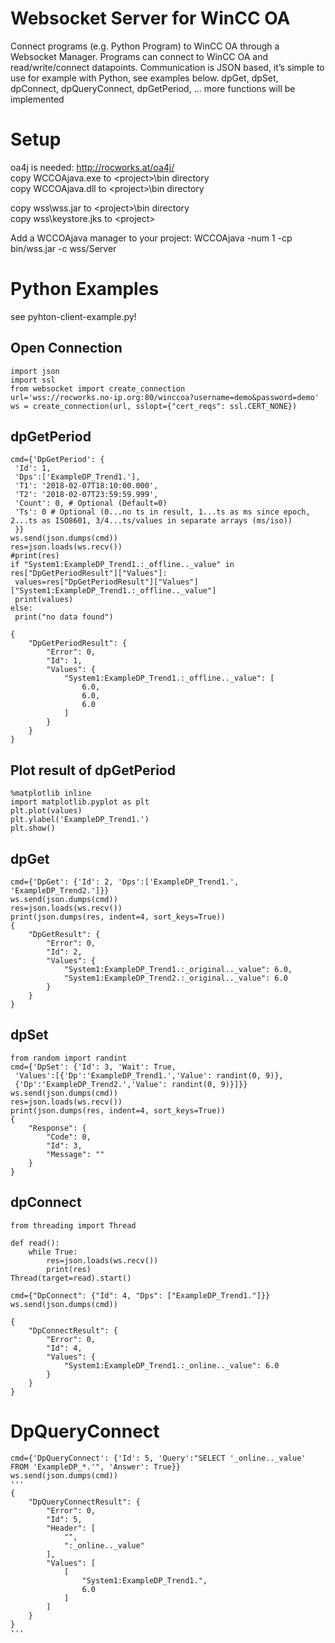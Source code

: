 # Websocket Server for WinCC OA

Connect programs (e.g. Python Program) to WinCC OA through a Websocket Manager. Programs can connect to WinCC OA and read/write/connect datapoints. Communication is JSON based, it’s simple to use for example with Python, see examples below. dpGet, dpSet, dpConnect, dpQueryConnect, dpGetPeriod, … more functions will be implemented<br>

# Setup
oa4j is needed: http://rocworks.at/oa4j/<br>
copy WCCOAjava.exe to \<project\>\bin directory<br>
copy WCCOAjava.dll to \<project\>\bin directory<br>
  
copy wss\wss.jar to \<project\>\bin directory<br>
copy wss\keystore.jks to \<project\><br>
  
Add a WCCOAjava manager to your project:
WCCOAjava -num 1 -cp bin/wss.jar -c wss/Server<br>
  
# Python Examples
see pyhton-client-example.py!

## Open Connection
```
import json
import ssl
from websocket import create_connection
url='wss://rocworks.no-ip.org:80/winccoa?username=demo&password=demo'
ws = create_connection(url, sslopt={"cert_reqs": ssl.CERT_NONE})
```
## dpGetPeriod
```
cmd={'DpGetPeriod': {
 'Id': 1,
 'Dps':['ExampleDP_Trend1.'],
 'T1': '2018-02-07T18:10:00.000', 
 'T2': '2018-02-07T23:59:59.999',
 'Count': 0, # Optional (Default=0)
 'Ts': 0 # Optional (0...no ts in result, 1...ts as ms since epoch, 2...ts as ISO8601, 3/4...ts/values in separate arrays (ms/iso))
 }}
ws.send(json.dumps(cmd))
res=json.loads(ws.recv())
#print(res)
if "System1:ExampleDP_Trend1.:_offline.._value" in res["DpGetPeriodResult"]["Values"]:
 values=res["DpGetPeriodResult"]["Values"]["System1:ExampleDP_Trend1.:_offline.._value"]
 print(values)
else:
 print("no data found")
 
{
    "DpGetPeriodResult": {
        "Error": 0,
        "Id": 1,
        "Values": {
            "System1:ExampleDP_Trend1.:_offline.._value": [
                6.0,
                6.0,
                6.0
            ]
        }
    }
}
```
## Plot result of dpGetPeriod
```
%matplotlib inline 
import matplotlib.pyplot as plt
plt.plot(values)
plt.ylabel('ExampleDP_Trend1.')
plt.show()
```
## dpGet
```
cmd={'DpGet': {'Id': 2, 'Dps':['ExampleDP_Trend1.', 'ExampleDP_Trend2.']}}
ws.send(json.dumps(cmd))
res=json.loads(ws.recv())
print(json.dumps(res, indent=4, sort_keys=True))
{
    "DpGetResult": {
        "Error": 0,
        "Id": 2,
        "Values": {
            "System1:ExampleDP_Trend1.:_original.._value": 6.0,
            "System1:ExampleDP_Trend2.:_original.._value": 6.0
        }
    }
}
```
## dpSet
```
from random import randint
cmd={'DpSet': {'Id': 3, 'Wait': True, 
 'Values':[{'Dp':'ExampleDP_Trend1.','Value': randint(0, 9)}, 
 {'Dp':'ExampleDP_Trend2.','Value': randint(0, 9)}]}}
ws.send(json.dumps(cmd))
res=json.loads(ws.recv())
print(json.dumps(res, indent=4, sort_keys=True))
{
    "Response": {
        "Code": 0,
        "Id": 3,
        "Message": ""
    }
}
```
## dpConnect
```
from threading import Thread

def read():
    while True:
        res=json.loads(ws.recv())
        print(res)
Thread(target=read).start()
    
cmd={"DpConnect": {"Id": 4, "Dps": ["ExampleDP_Trend1."]}}
ws.send(json.dumps(cmd))

{
    "DpConnectResult": {
        "Error": 0,
        "Id": 4,
        "Values": {
            "System1:ExampleDP_Trend1.:_online.._value": 6.0
        }
    }
}
```
# DpQueryConnect
```
cmd={'DpQueryConnect': {'Id': 5, 'Query':"SELECT '_online.._value' FROM 'ExampleDP_*.'", 'Answer': True}}
ws.send(json.dumps(cmd))
'''
{
    "DpQueryConnectResult": {
        "Error": 0,
        "Id": 5,
        "Header": [
            "",
            ":_online.._value"
        ],
        "Values": [
            [
                "System1:ExampleDP_Trend1.",
                6.0
            ]
        ]
    }
}
'''
```
